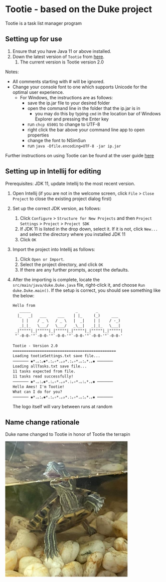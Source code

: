 # Tootie - based on the Duke project
Tootie is a task list manager program

## Setting up for use 

1. Ensure that you have Java 11 or above installed.
1. Down the latest version of `Tootie` from [here](https://github.com/AmeliaTYR/ip/releases/tag/v1.1-alpha).
    1. The current version is Tootie version 2.0

Notes:
* All comments starting with # will be ignored.
* Change your console font to one which supports Unicode for the optimal user experience.
  * For Windows, the instructions are as follows: 
    * save the ip.jar file to your desired folder
    * open the command line in the folder that the ip.jar is in 
        * you may do this by typing `cmd` in the location bar of Windows Explorer and pressing the Enter key
    * run `chcp 65001` to change to UTF-8
    * right click the bar above your command line app to open properties
    * change the font to NSimSun
    * run `java -Dfile.encoding=UTF-8 -jar ip.jar`
    
Further instructions on using Tootie can be found at the user guide [here](https://ameliatyr.github.io/ip/)

## Setting up in Intellij for editing

Prerequisites: JDK 11, update Intellij to the most recent version.

1. Open Intellij (if you are not in the welcome screen, click `File` > `Close Project` to close the existing project dialog first)
1. Set up the correct JDK version, as follows:
   1. Click `Configure` > `Structure for New Projects` and then `Project Settings` > `Project` > `Project SDK`
   1. If JDK 11 is listed in the drop down, select it. If it is not, click `New...` and select the directory where you installed JDK 11
   1. Click `OK`
1. Import the project into Intellij as follows:
   1. Click `Open or Import`.
   1. Select the project directory, and click `OK`
   1. If there are any further prompts, accept the defaults.
   
1. After the importing is complete, locate the `src/main/java/duke.Duke.java` file, right-click it, and choose `Run duke.Duke.main()`. If the setup is correct, you should see something like the below:

   ```
   Hello from
      _____                    _        _            
     |_   _|   ___     ___    | |_     (_)     ___   
       | |    / _ \   / _ \   |  _|    | |    / -_)  
      _|_|_   \___/   \___/   _\__|   _|_|_   \___|  
    _|"""""|_|"""""|_|"""""|_|"""""|_|"""""|_|"""""| 
    "`-0-0-'"`-0-0-'"`-0-0-'"`-0-0-'"`-0-0-'"`-0-0-' 
   
   Tootie - Version 2.0
   ==============================================
   Loading tootieSettings.txt save file...
   ─────── ✱*.｡:｡✱*.:｡✧*.｡✰*.:｡✧*.｡:｡*.｡✱ ───────
   Loading allTasks.txt save file...
   11 tasks expected from file.
   11 tasks read successfully!
   ─────── ✱*.｡:｡✱*.:｡✧*.｡✰*.:｡✧*.｡:｡*.｡✱ ───────
   Hello Ames! I'm Tootie!
   What can I do for you?
   ─────── ✱*.｡:｡✱*.:｡✧*.｡✰*.:｡✧*.｡:｡*.｡✱ ───────
   ```
   
   The logo itself will vary between runs at random
   
## Name change rationale

Duke name changed to Tootie in honor of Tootie the terrapin

![Tootie-pa-tootie](https://github.com/AmeliaTYR/ip/blob/master/images/tootie-pa-tootie.png)
